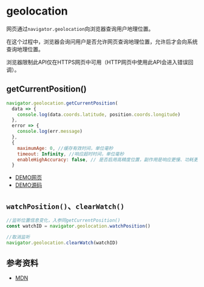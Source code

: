 # geolocation
网页通过`navigator.geolocation`向浏览器查询用户地理位置。

在这个过程中，浏览器会询问用户是否允许网页查询地理位置，允许后才会向系统查询地理位置。

浏览器限制此API仅在HTTPS网页中可用（HTTP网页中使用此API会进入错误回调）。

## getCurrentPosition()
```js
navigator.geolocation.getCurrentPosition(
  data => {
    console.log(data.coords.latitude, position.coords.longitude)
  },
  error => {
    console.log(err.message)
  },
  {
    maximumAge: 0, //缓存有效时间，单位毫秒
    timeout: Infinity, //响应超时时间，单位毫秒
    enableHighAccuracy: false, // 是否启用高精度位置，副作用是响应更慢、功耗更高
  }
```

- [DEMO网页](https://fecat.win/web-demo/geolocation.html)
- [DEMO源码](https://github.com/luoway/web-demo/blob/main/geolocation.html)

## `watchPosition()`、`clearWatch()`
```js
//监听位置信息变化，入参同getCurrentPosition()
const watchID = navigator.geolocation.watchPosition()

//取消监听
navigator.geolocation.clearWatch(watchID)
```

## 参考资料

- [MDN](https://developer.mozilla.org/zh-CN/docs/Web/API/Geolocation_API/Using_the_Geolocation_API)